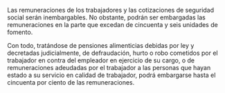 Las remuneraciones de los trabajadores y las cotizaciones de seguridad social serán inembargables. No obstante, podrán ser embargadas las remuneraciones en la parte que excedan de cincuenta y seis unidades de fomento.

Con todo, tratándose de pensiones alimenticias debidas por ley y decretadas judicialmente, de defraudación, hurto o robo cometidos por el trabajador en contra del empleador en ejercicio de su cargo, o de remuneraciones adeudadas por el trabajador a las personas que hayan estado a su servicio en calidad de trabajador, podrá embargarse hasta el cincuenta por ciento de las remuneraciones.